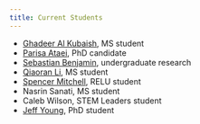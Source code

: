 ```yaml
---
title: Current Students
---
```


 * [Ghadeer Al Kubaish](https://github.com/alkubaig), MS student
 * [Parisa Ataei](https://github.com/pataei), PhD candidate
 * [Sebastian Benjamin](http://people.oregonstate.edu/~benjamse/), undergraduate research
 * [Qiaoran Li](https://github.com/QiaoranChelsea), MS student
 * [Spencer Mitchell](https://smitchell556.github.io/), RELU student
 * Nasrin Sanati, MS student
 * Caleb Wilson, STEM Leaders student
 * [Jeff Young](https://github.com/doyougnu), PhD student

